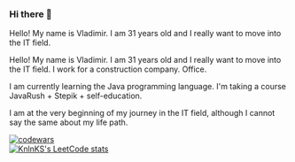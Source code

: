 ### Hi there 👋

Hello! My name is Vladimir. I am 31 years old and I really want to move into the IT field.

Hello!
My name is Vladimir. I am 31 years old and I really want to move into the IT field.
I work for a construction company. Office.

I am currently learning the Java programming language. I'm taking a course JavaRush + Stepik + self-education.

I am at the very beginning of my journey in the IT field, although I cannot say the same about my life path.

[![codewars](https://www.codewars.com/users/duker61/badges/small)](https://www.codewars.com/users/duker61)<br>
[![KnlnKS's LeetCode stats](https://leetcode-stats-six.vercel.app/api?username=mihailov-vb&theme=dark)](https://leetcode.com/mihailov-vb/)
